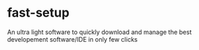 # fast-setup
An ultra light software to quickly download and manage the best developement software/IDE in only few clicks
